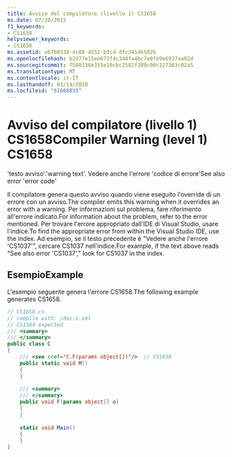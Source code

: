 ```yaml
---
title: Avviso del compilatore (livello 1) CS1658
ms.date: 07/20/2015
f1_keywords:
- CS1658
helpviewer_keywords:
- CS1658
ms.assetid: e67b033d-4c88-4552-b3cd-dfc34546502b
ms.openlocfilehash: b2d77e15ee671f4c344fa4bc7e0fe9e6937aa02d
ms.sourcegitcommit: 7588136e355e10cbc2582f389c90c127363c02a5
ms.translationtype: MT
ms.contentlocale: it-IT
ms.lasthandoff: 03/14/2020
ms.locfileid: "61668835"
---
```

# <a name="compiler-warning-level-1-cs1658"></a><span data-ttu-id="33532-102">Avviso del compilatore (livello 1) CS1658</span><span class="sxs-lookup"><span data-stu-id="33532-102">Compiler Warning (level 1) CS1658</span></span>
<span data-ttu-id="33532-103">'testo avviso'.</span><span class="sxs-lookup"><span data-stu-id="33532-103">'warning text'.</span></span> <span data-ttu-id="33532-104">Vedere anche l'errore 'codice di errore'</span><span class="sxs-lookup"><span data-stu-id="33532-104">See also error 'error code'</span></span>  
  
 <span data-ttu-id="33532-105">Il compilatore genera questo avviso quando viene eseguito l'override di un errore con un avviso.</span><span class="sxs-lookup"><span data-stu-id="33532-105">The compiler emits this warning when it overrides an error with a warning.</span></span> <span data-ttu-id="33532-106">Per informazioni sul problema, fare riferimento all'errore indicato.</span><span class="sxs-lookup"><span data-stu-id="33532-106">For information about the problem, refer to the error mentioned.</span></span> <span data-ttu-id="33532-107">Per trovare l'errore appropriato dall'IDE di Visual Studio, usare l'indice.</span><span class="sxs-lookup"><span data-stu-id="33532-107">To find the appropriate error from within the Visual Studio IDE, use the index.</span></span> <span data-ttu-id="33532-108">Ad esempio, se il testo precedente è "Vedere anche l'errore 'CS1037'", cercare CS1037 nell'indice.</span><span class="sxs-lookup"><span data-stu-id="33532-108">For example, if the text above reads "See also error 'CS1037'," look for CS1037 in the index.</span></span>  
  
## <a name="example"></a><span data-ttu-id="33532-109">Esempio</span><span class="sxs-lookup"><span data-stu-id="33532-109">Example</span></span>  
 <span data-ttu-id="33532-110">L'esempio seguente genera l'errore CS1658.</span><span class="sxs-lookup"><span data-stu-id="33532-110">The following example generates CS1658.</span></span>  
  
```csharp  
// CS1658.cs  
// compile with: /doc:x.xml  
// CS1584 expected  
/// <summary>  
/// </summary>  
public class C  
{  
    /// <see cref="C.F(params object[])"/>  // CS1658  
    public static void M()  
    {  
    }  
  
    /// <summary>  
    /// </summary>  
    public void F(params object[] o)  
    {  
    }  
  
    static void Main()  
    {  
    }  
}  
```

